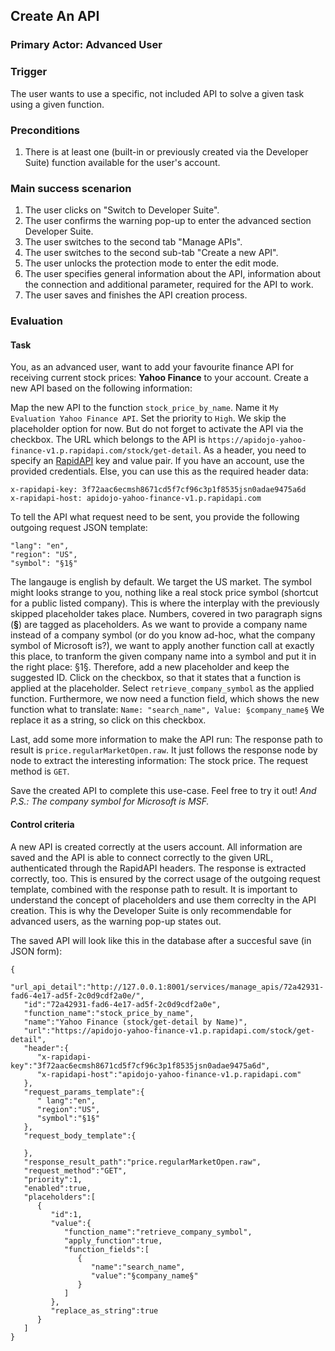 ## Create An API
### Primary Actor: Advanced User

### Trigger
The user wants to use a specific, not included API to solve a given task using a given function.

### Preconditions
1. There is at least one (built-in or previously created via the Developer Suite) function available for the user's account.

### Main success scenarion
1. The user clicks on "Switch to Developer Suite".
2. The user confirms the warning pop-up to enter the advanced section Developer Suite.
3. The user switches to the second tab "Manage APIs".
4. The user switches to the second sub-tab "Create a new API".
5. The user unlocks the protection mode to enter the edit mode.
6. The user specifies general information about the API, information about the connection and additional parameter, required for the API to work.
7. The user saves and finishes the API creation process.

### Evaluation
#### Task
You, as an advanced user, want to add your favourite finance API for receiving current stock prices: **Yahoo Finance** to your account.
Create a new API based on the following information:

Map the new API to the function `stock_price_by_name`. Name it `My Evaluation Yahoo Finance API`. Set the priority to `High`. We skip the placeholder option for now. But do not forget to activate the API via the checkbox. The URL which belongs to the API is `https://apidojo-yahoo-finance-v1.p.rapidapi.com/stock/get-detail`. As a header, you need to specify an [RapidAPI](https://rapidapi.com/) key and value pair. If you have an account, use the provided credentials. Else, you can use this as the required header data:
```
x-rapidapi-key: 3f72aac6ecmsh8671cd5f7cf96c3p1f8535jsn0adae9475a6d
x-rapidapi-host: apidojo-yahoo-finance-v1.p.rapidapi.com
```
To tell the API what request need to be sent, you provide the following outgoing request JSON template:
```
"lang": "en",
"region": "US",
"symbol": "§1§"
```
The langauge is english by default. We target the US market. The symbol might looks strange to you, nothing like a real stock price symbol (shortcut for a public listed company). This is where the interplay with the previously skipped placeholder takes place. Numbers, covered in two paragraph signs (**§**) are tagged as placeholders. As we want to provide a company name instead of a company symbol (or do you know ad-hoc, what the company symbol of Microsoft is?), we want to apply another function call at exactly this place, to tranform the given company name into a symbol and put it in the right place: §1§.
Therefore, add a new placeholder and keep the suggested ID. Click on the checkbox, so that it states that a function is applied at the placeholder. Select `retrieve_company_symbol` as the applied function. Furthermore, we now need a function field, which shows the new function what to translate:
`Name: "search_name", Value: §company_name§`
We replace it as a string, so click on this checkbox.

Last, add some more information to make the API run: The response path to result is `price.regularMarketOpen.raw`. It just follows the response node by node to extract the interesting information: The stock price.
The request method is `GET`.

Save the created API to complete this use-case. Feel free to try it out!
*And P.S.: The company symbol for Microsoft is MSF.*

#### Control criteria
A new API is created correctly at the users account. All information are saved and the API is able to connect correctly to the given URL, authenticated through the RapidAPI headers. The response is extracted correctly, too. This is ensured by the correct usage of the outgoing request template, combined with the response path to result. It is important to understand the concept of placeholders and use them correclty in the API creation. This is why the Developer Suite is only recommendable for advanced users, as the warning pop-up states out.

The saved API will look like this in the database after a succesful save (in JSON form):
```
{
   "url_api_detail":"http://127.0.0.1:8001/services/manage_apis/72a42931-fad6-4e17-ad5f-2c0d9cdf2a0e/",
   "id":"72a42931-fad6-4e17-ad5f-2c0d9cdf2a0e",
   "function_name":"stock_price_by_name",
   "name":"Yahoo Finance (stock/get-detail by Name)",
   "url":"https://apidojo-yahoo-finance-v1.p.rapidapi.com/stock/get-detail",
   "header":{
      "x-rapidapi-key":"3f72aac6ecmsh8671cd5f7cf96c3p1f8535jsn0adae9475a6d",
      "x-rapidapi-host":"apidojo-yahoo-finance-v1.p.rapidapi.com"
   },
   "request_params_template":{
      " lang":"en",
      "region":"US",
      "symbol":"§1§"
   },
   "request_body_template":{

   },
   "response_result_path":"price.regularMarketOpen.raw",
   "request_method":"GET",
   "priority":1,
   "enabled":true,
   "placeholders":[
      {
         "id":1,
         "value":{
            "function_name":"retrieve_company_symbol",
            "apply_function":true,
            "function_fields":[
               {
                  "name":"search_name",
                  "value":"§company_name§"
               }
            ]
         },
         "replace_as_string":true
      }
   ]
}
```
